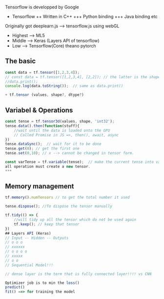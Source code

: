 Tensorflow is developped by Google

+ Tensorflow
++ Written in C++
+++ Python binding
+++ Java binding etc

Originally got deeplearn.js --> tensorflow.js using webGL


+ Highest --> ML5
+ Middle    -->        Keras (Layers API of tensorflow)
+ Low     -->         Tensorflow(Core) theano pytorch


## The basic
``` js
const data = tf.tensor([1,2,3,4]);
// const data = tf.tensor([1,2,3,4], [2,2]); // the latter is the shape
//data.print();
console.log(data.toString());  // same as data.print()

+ tf.tensor (values, shape?, dtype?)
```
## Variabel & Operations
``` javascript
const tense = tf.tensor3d(values, shape, 'int32');
tense.data().then(function(stuff){
    //wait until the data is loaded onto the GPU
    // Called Promise in JS =>, then(), await, async
})
tense.dataSync();  // wait for it to be done
tense.get(0); // get the first one
tense.set(0,10); // x --> cannot be changed in tensor form.

const varTense = tf.variable(tense);  // make the current tense into variable 
all operation must create a new tensor.
***
```
## Memory management
```js
tf.memory().numTensors // to get the total number it used

tense.dispose(); //To dispose the tensor manually

tf.tidy(() => {
    //will tidy up all the tensor which do not be used again
    tf.keep(); // keep that tensor
})
## Layers API (Keras)
// Input -- Hidden -- Outputs
// o o o
// xxxxxx 
// o o o o 
// xxxxx
// o o
// Sequential Model!!!

// dense layer is the term that is fully connected layer!!!! vs CNN

Optimizer job is to min the loss()
predict()
fit() ==> for training the model
```
